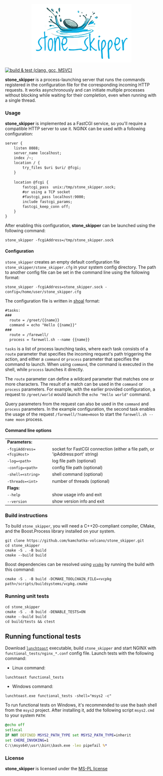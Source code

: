 
<p align="center">
  <img height="192" src="doc/logo.jpg"/>
</p>

[![build & test (clang, gcc, MSVC)](https://github.com/kamchatka-volcano/stone_skipper/actions/workflows/build_and_test.yml/badge.svg?branch=master)](https://github.com/kamchatka-volcano/stone_skipper/actions/workflows/build_and_test.yml)

**stone_skipper** is a process-launching server that runs the commands registered in the configuration file for the corresponding incoming HTTP requests. It works asynchronously and can initiate multiple processes without blocking while waiting for their completion, even when running with a single thread.

### Usage
**stone_skipper** is implemented as a FastCGI service, so you'll require a compatible HTTP server to use it. NGINX can be used with a following configuration:
```
server {
	listen 8088;
	server_name localhost;
	index /~;	
	location / {
		try_files $uri $uri/ @fcgi;
	}
	
	location @fcgi {	
		fastcgi_pass  unix:/tmp/stone_skipper.sock;		
		#or using a TCP socket
		#fastcgi_pass localhost:9000;
		include fastcgi_params;		
		fastcgi_keep_conn off;	    
	}
}
```

After enabling this configuration, **stone_skipper** can be launched using the following command:

```
stone_skipper -fcgiAddress=/tmp/stone_skipper.sock
```

#### Configuration
`stone_skipper` creates an empty default configuration file `stone_skipper/stone_skipper.cfg` in your system config directory. The path to another config file can be set in the command line using the following format:
```
stone_skipper -fcgiAddress=stone_skipper.sock -config=/home/user/stone_skipper.cfg
```

The configuration file is written in [shoal](shoal.eelnet.org) format:

```
#tasks:
###
  route = /greet/{{name}}
  command = echo "Hello {{name}}"
###
  route = /farewell/
  process = farewell.sh --name {{name}}
```

`tasks` is a list of process launching tasks, where each task consists of a `route` parameter that specifies the incoming request's path triggering the action, and either a `command` or `process` parameter that specifies the command to launch. When using `command`, the command is executed in the shell, while `process` launches it directly. 

The `route` parameter can define a wildcard parameter that matches one or more characters. The result of a match can be used in the `command` or `process` parameters. For example, with the earlier provided configuration, a request to `/greet/world` would launch the `echo "Hello world"` command.

Query parameters from the request can also be used in the `command` and `process` parameters. In the example configuration, the second task enables the usage of the request `/farewell/?name=moon` to start the `farewell.sh --name moon` process.


#### Command line options

|                           |                                                                               |
|---------------------------|-------------------------------------------------------------------------------| 
| **Parameters:**           |                                                                               |    
| `-fcgiAddress=<fcgiHost>` | socket for FastCGI connection (either a file path, or 'ipAddress:port' string) |
| `-log=<path>`             | log file path (optional)                                                      |
| `-config=<path>`          | config file path (optional)                                                   |
| `-shell=<string> `        | shell command (optional)                                                      |
| `-threads=<int> `         | number of threads (optional)                                                  |
| **Flags:**                |                                                                               | 
| `--help`                  | show usage info and exit                                                      |
| `--version`               | show version info and exit                                                    |


### Build instructions

To build `stone_skipper`, you will need a C++20-compliant compiler, CMake, and the Boost.Process library installed on your
system.

```
git clone https://github.com/kamchatka-volcano/stone_skipper.git
cd stone_skipper
cmake -S . -B build
cmake --build build
```

Boost dependencies can be resolved using [`vcpkg`](https://vcpkg.io/en/getting-started.html) by running the build with
this command:

```
cmake -S . -B build -DCMAKE_TOOLCHAIN_FILE=<vcpkg path>/scripts/buildsystems/vcpkg.cmake
```

### Running unit tests

```
cd stone_skipper
cmake -S . -B build -DENABLE_TESTS=ON
cmake --build build 
cd build/tests && ctest
```

## Running functional tests

Download [`lunchtoast`](https://github.com/kamchatka-volcano/lunchtoast/releases) executable, build `stone_skipper` and start NGINX with `functional_tests/nginx_*.conf` config file.
Launch tests with the following command:

* Linux command:

```
lunchtoast functional_tests
```

* Windows command:

```
lunchtoast.exe functional_tests -shell="msys2 -c"
```

To run functional tests on Windows, it's recommended to use the bash shell from the `msys2` project. After installing
it, add the following script `msys2.cmd` to your system `PATH`:

```bat
@echo off
setlocal
IF NOT DEFINED MSYS2_PATH_TYPE set MSYS2_PATH_TYPE=inherit
set CHERE_INVOKING=1
C:\\msys64\\usr\\bin\\bash.exe -leo pipefail %*
```

### License

**stone_skipper** is licensed under the [MS-PL license](/LICENSE.md)  
